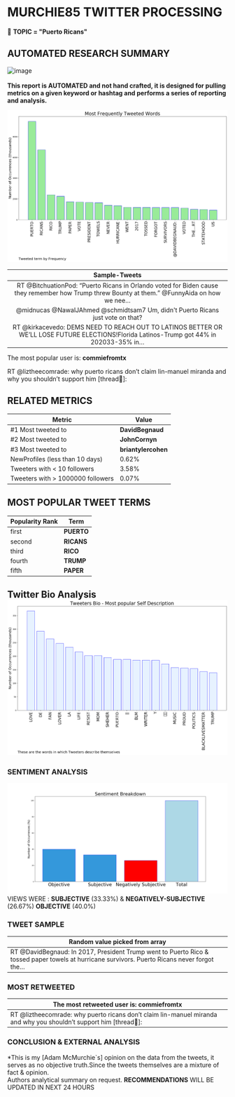 # MURCHIE85 TWITTER PROCESSING 
&#x1F34E; **TOPIC = "Puerto Ricans"**

## AUTOMATED RESEARCH SUMMARY

![image](https://marketingplatform.google.com/about/static/images/gmp/analytics-smb-benefit.jpg)
<br></br>
<b> This report is AUTOMATED and not hand crafted, it is designed for pulling metrics on a given keyword or hashtag and performs a series of reporting and analysis.</b>



![image](TWEETS.png)



|                **Sample-Tweets**        |
| :-------------: |
| RT @BitchuationPod: “Puerto Ricans in Orlando voted for Biden cause they remember how Trump threw Bounty at them.” @FunnyAida on how we nee… |
| @midnucas @NawalJAhmed @schmidtsam7 Um, didn't Puerto Ricans just vote on that? |
| RT @kirkacevedo: DEMS NEED TO REACH OUT TO LATINOS BETTER OR WE’LL LOSE FUTURE ELECTIONS!Florida Latinos-Trump got 44% in 202033-35% in… |

The most popular user is: **commiefromtx**
<div class="alert alert-block alert-danger"> RT @liztheecomrade: why puerto ricans don’t claim lin-manuel miranda and why you shouldn’t support him [thread🧵]:</div>

## RELATED METRICS<br>
| Metric | Value |
| ------------- | ------------- |
| #1 Most tweeted to  | **DavidBegnaud** |
| #2 Most tweeted to  | **JohnCornyn** |
| #3 Most tweeted to  | **briantylercohen** |
| NewProfiles (less than 10 days) | 0.62%  |
| Tweeters with < 10 followers  | 3.58%|
| Tweeters with > 1000000 followers  | 0.07%  |



## MOST POPULAR TWEET TERMS 


| Popularity Rank  | Term |
| ------------- | ------------- |
| first  | **PUERTO**  |
| second  | **RICANS**  |
| third  | **RICO** |
| fourth  | **TRUMP**  |
| fifth  | **PAPER**  |


## Twitter Bio Analysis![image](BIO.png)
### SENTIMENT ANALYSIS
![image](sentiment.png)
VIEWS WERE : **SUBJECTIVE**  (33.33%) & **NEGATIVELY-SUBJECTIVE** (26.67%) **OBJECTIVE** (40.0%)

### TWEET SAMPLE 
| Random value picked from array |
| ------------- |
|RT @DavidBegnaud: In 2017, President Trump went to Puerto Rico &amp; tossed paper towels at hurricane survivors. Puerto Ricans never forgot the… |

### MOST RETWEETED 

| The most retweeted user is: **commiefromtx**  |
| ------------- |
| RT @liztheecomrade: why puerto ricans don’t claim lin-manuel miranda and why you shouldn’t support him [thread🧵]: |

### CONCLUSION & EXTERNAL ANALYSIS

*This is my [Adam McMurchie`s] opinion on the data from the tweets, it serves as no objective truth.Since the tweets themselves are a mixture of fact & opinion.<br>
Authors analytical summary on request.
**RECOMMENDATIONS** WILL BE UPDATED IN NEXT  24 HOURS <br>